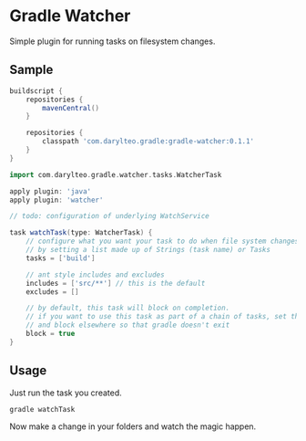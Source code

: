 # Gradle Watcher

Simple plugin for running tasks on filesystem changes.

## Sample

```groovy
buildscript {
	repositories {
		mavenCentral()
	}

	repositories {
		classpath 'com.darylteo.gradle:gradle-watcher:0.1.1'
	}
}

import com.darylteo.gradle.watcher.tasks.WatcherTask

apply plugin: 'java'
apply plugin: 'watcher'

// todo: configuration of underlying WatchService

task watchTask(type: WatcherTask) {
	// configure what you want your task to do when file system changes
	// by setting a list made up of Strings (task name) or Tasks
	tasks = ['build']

	// ant style includes and excludes
	includes = ['src/**'] // this is the default
	excludes = []

	// by default, this task will block on completion. 
	// if you want to use this task as part of a chain of tasks, set this to false 
	// and block elsewhere so that gradle doesn't exit
	block = true
}
````

## Usage

Just run the task you created.

```bash
gradle watchTask
````

Now make a change in your folders and watch the magic happen.